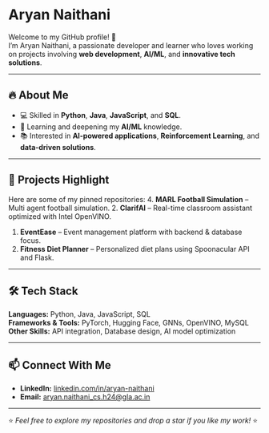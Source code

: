 # Aryan Naithani

Welcome to my GitHub profile! 🚀  
I’m Aryan Naithani, a passionate developer and learner who loves working on projects involving **web development**, **AI/ML**, and **innovative tech solutions**.

---

## 🔥 About Me
- 💻 Skilled in **Python**, **Java**, **JavaScript**, and **SQL**.
- 🌱 Learning and deepening my **AI/ML** knowledge.
- 📚 Interested in **AI-powered applications**, **Reinforcement Learning**, and **data-driven solutions**.

---

## 📌 Projects Highlight
Here are some of my pinned repositories:
4. **MARL Football Simulation** – Multi agent football simulation.
2. **ClarifAI** – Real-time classroom assistant optimized with Intel OpenVINO.
1. **EventEase** – Event management platform with backend & database focus.
3. **Fitness Diet Planner** – Personalized diet plans using Spoonacular API and Flask.


---

## 🛠 Tech Stack
**Languages:** Python, Java, JavaScript, SQL  
**Frameworks & Tools:** PyTorch, Hugging Face, GNNs, OpenVINO, MySQL  
**Other Skills:** API integration, Database design, AI model optimization

---

## 📫 Connect With Me
- **LinkedIn:** [linkedin.com/in/aryan-naithani](https://linkedin.com/in/aryan-naithani-872576324/)
- **Email:** aryan.naithani_cs.h24@gla.ac.in

---

⭐ *Feel free to explore my repositories and drop a star if you like my work!* ⭐
